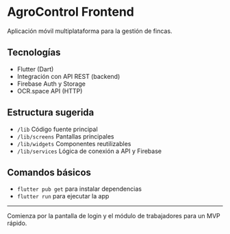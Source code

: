 # AgroControl Frontend

Aplicación móvil multiplataforma para la gestión de fincas.

## Tecnologías
- Flutter (Dart)
- Integración con API REST (backend)
- Firebase Auth y Storage
- OCR.space API (HTTP)

## Estructura sugerida
- `/lib` Código fuente principal
- `/lib/screens` Pantallas principales
- `/lib/widgets` Componentes reutilizables
- `/lib/services` Lógica de conexión a API y Firebase

## Comandos básicos
- `flutter pub get` para instalar dependencias
- `flutter run` para ejecutar la app

---

Comienza por la pantalla de login y el módulo de trabajadores para un MVP rápido.
